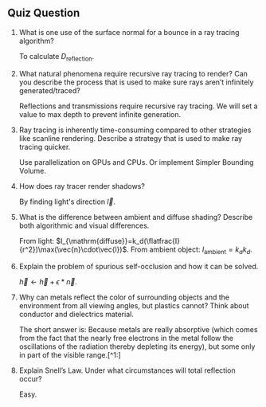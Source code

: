 ## Quiz Question

1. What is one use of the surface normal for a bounce in a ray tracing algorithm?

   To calculate $D_{\mathrm{reflection}}$.

2. What natural phenomena require recursive ray tracing to render? Can you describe the process that is used to make sure rays aren’t infinitely generated/traced?

   Reflections and transmissions require recursive ray tracing. We will set a value to max depth to prevent infinite generation.

3. Ray tracing is inherently time-consuming compared to other strategies like scanline rendering. Describe a strategy that is used to make ray tracing quicker.

   Use parallelization on GPUs and CPUs. Or implement Simpler Bounding Volume.

4. How does ray tracer render shadows?

   By finding light's direction $\vec{l}.$

5. What is the difference between ambient and diffuse shading? Describe both algorithmic and visual differences.

   From light: $I_{\mathrm{diffuse}}=k_d(\flatfrac{I}{r^2})\max(\vec{n}\cdot\vec{l})$. From ambient object: $I_{\mathrm{ambient}}=k_{a}k_{d}$.

6. Explain the problem of spurious self-occlusion and how it can be solved.

   $\vec{h}\gets\vec{h}+\epsilon*\vec{n}$.

7. Why can metals reflect the color of surrounding objects and the environment from all viewing angles, but plastics cannot? Think about conductor and dielectrics material.

   The short answer is: Because metals are really absorptive (which comes from the fact that the nearly free electrons in the metal follow the oscillations of the radiation thereby depleting its energy), but some only in part of the visible range.[^1:]

8. Explain Snell’s Law. Under what circumstances will total reflection occur?

   Easy.

[^1]: https://physics.stackexchange.com/questions/213478/why-dont-dielectric-materials-have-coloured-reflections-like-conductors